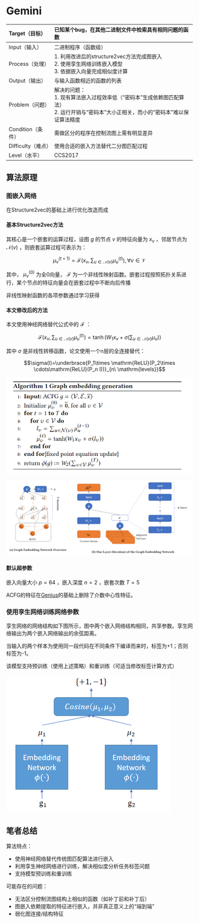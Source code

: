 # Gemini

| Target（目标）     | 已知某个bug，在其他二进制文件中检索具有相同问题的函数        |
| :----------------- | :----------------------------------------------------------- |
| Input（输入）      | 二进制程序（函数级）                                         |
| Process（处理）    | 1. 利用改进后的structure2vec方法完成图嵌入<br />2. 使用孪生网络训练嵌入模型<br />3. 依据嵌入向量完成相似度计算 |
| Output（输出）     | 与输入函数相近的函数的列表                                   |
| Problem（问题）    | 解决的问题：<br />1. 现有算法嵌入过程效率低（“密码本”生成依赖图匹配算法）<br />2. 运行开销与“密码本”大小正相关，而小的“密码本”难以保证算法精度 |
| Condition（条件）  | 需做区分的程序在控制流图上需有明显差异                       |
| Difficulty（难点） | 使用合适的嵌入方法替代二分图匹配过程                         |
| Level（水平）      | CCS2017                                                      |

## 算法原理

### 图嵌入网络

在Structure2vec的基础上进行优化改造而成

#### 基本Structure2vec方法

其核心是一个嵌套的运算过程，设图 $g$ 的节点 $v$ 的特征向量为 $x_v$ ，邻居节点为 $\mathcal{N}(v)$ ，则嵌套运算过程可表示为：

$$\mu_v^{(t+1)}=\mathcal{F}(x_v,\displaystyle\sum_{u\in \mathcal{N}(v)}\mu_u^{(t)}), \forall v\in \mathcal{V}$$

 其中， $\mu_{v}^{(0)}$ 为全0向量， $\mathcal{F}$ 为一个非线性映射函数。嵌套过程按照拓扑关系进行，某个节点的特征向量会在嵌套过程中不断向后传播

非线性映射函数的各项参数通过学习获得

#### 本文修改后的方法

本文使用神经网络替代公式中的 $\mathcal{F}$ ：

$$\mathcal{F}(x_v,\displaystyle\sum_{u\in \mathcal{N}(v)}\mu_u^{(t)})=\tanh(W_1x_v+\sigma(\displaystyle\sum_{u\in \mathcal{N}(v)}\mu_u))$$

其中 $\sigma$ 是非线性转移函数，论文使用一个n层的全连接替代：

$$\sigma(l)=\underbrace{P_1\times \mathrm{ReLU}(P_2\times \cdots\mathrm{ReLU}(P_n l))}_{n\ \mathrm{levels}}$$

![image-20221025204716133](./image/Gemini/image-20221025204716133.png)

![image-20221025200017843](./image/Gemini/image-20221025200017843.png)

#### 默认超参数

嵌入向量大小 $p=64$ ，嵌入深度 $n=2$ ，嵌套次数 $T=5$ 

ACFG的特征在[Genius](./Genius.md)的基础上删除了介数中心性特征。

### 使用孪生网络训练网络参数

孪生网络的网络结构如下图所示，图中两个嵌入网络结构相同，共享参数。孪生网络输出为两个嵌入网络输出的余弦距离。

当输入的两个样本为使用同一段代码在不同条件下编译而来时，标签为+1；否则标签为-1。

该模型支持预训练（使用上述策略）和重训练（可适当修改标签计算方式）

![image-20221025202453422](./image/Gemini/image-20221025202453422.png)

## 笔者总结

算法特点：

- 使用神经网络替代传统图匹配算法进行嵌入
- 利用孪生神经网络进行训练，解决相似度分析任务标签问题
- 支持模型预训练和重训练

可能存在的问题：

- 无法区分控制流图结构上相似的函数（如补丁前和补丁后）
- 图嵌入依赖提取的特征进行嵌入，并非真正意义上的“端到端”
- 弱化图连接/结构特征





